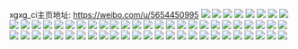 xgxg_ci主页地址: https://weibo.com/u/5654450995 
![](https://wx4.sinaimg.cn/mw2000/006aFv0vly1h9gfq73ckbj30zo16z0x2.jpg) 
![](https://wx4.sinaimg.cn/mw2000/006aFv0vly1h9gfq6jd5uj30zk0ydtce.jpg) 
![](https://wx4.sinaimg.cn/mw2000/006aFv0vly1h9fb4pal18j31xw2woe82.jpg) 
![](https://wx4.sinaimg.cn/mw2000/006aFv0vly1h9fb4qsno4j31rq2jwqv5.jpg) 
![](https://wx4.sinaimg.cn/mw2000/006aFv0vly1h93hvmftg2j30u01hcn5a.jpg) 
![](https://wx4.sinaimg.cn/mw2000/006aFv0vly1h92ir4s84cj31sb2pyqv5.jpg) 
![](https://wx4.sinaimg.cn/mw2000/006aFv0vly1h92ir6t8wsj31tv2r5qv5.jpg) 
![](https://wx4.sinaimg.cn/mw2000/006aFv0vly1h92ir8951rj31oy2n4hdt.jpg) 
![](https://wx4.sinaimg.cn/mw2000/006aFv0vly1h90723h0sij32c03401l0.jpg) 
![](https://wx4.sinaimg.cn/mw2000/006aFv0vly1h9071z1nvrj32c0340u0z.jpg) 
![](https://wx4.sinaimg.cn/mw2000/006aFv0vly1h9072g68w7j32c0340kjn.jpg) 
![](https://wx4.sinaimg.cn/mw2000/006aFv0vly1h9072jbeusj32c0340kjn.jpg) 
![](https://wx4.sinaimg.cn/mw2000/006aFv0vly1h8z826b7hgj30v21aijsb.jpg) 
![](https://wx4.sinaimg.cn/mw2000/006aFv0vly1h8z82m1w48j30um16tjui.jpg) 
![](https://wx4.sinaimg.cn/mw2000/006aFv0vly1h8z84bst88j30py1abdiu.jpg) 
![](https://wx4.sinaimg.cn/mw2000/006aFv0vly1h8m86o15e9j30u0140n5a.jpg) 
![](https://wx4.sinaimg.cn/mw2000/006aFv0vly1h8m86nimmtj30u0140110.jpg) 
![](https://wx4.sinaimg.cn/mw2000/006aFv0vly1h8inhm4o8uj30u01hc147.jpg) 
![](https://wx4.sinaimg.cn/mw2000/006aFv0vly1h8hsc6dbeij30u0192k0o.jpg) 
![](https://wx4.sinaimg.cn/mw2000/006aFv0vly1h8hsc6vhpqj30u01920xv.jpg) 
![](https://wx4.sinaimg.cn/mw2000/006aFv0vly1h8hsc5i4t1j31910u0k4p.jpg) 
![](https://wx4.sinaimg.cn/mw2000/006aFv0vly1h8h1tnxb8ej30u018o49a.jpg) 
![](https://wx4.sinaimg.cn/mw2000/006aFv0vly1h8gj26jscqj30u01hcdpz.jpg) 
![](https://wx4.sinaimg.cn/mw2000/006aFv0vly1h8fabdai75j30u0140wna.jpg) 
![](https://wx4.sinaimg.cn/mw2000/006aFv0vly1h8fabdsmhvj30u0140wms.jpg) 
![](https://wx4.sinaimg.cn/mw2000/006aFv0vly1h8fabcr6a9j30u0140wn1.jpg) 
![](https://wx4.sinaimg.cn/mw2000/006aFv0vly1h8d3zuruvnj30u019i7dc.jpg) 
![](https://wx4.sinaimg.cn/mw2000/006aFv0vly1h8d3zvoh8bj30u016e13m.jpg) 
![](https://wx4.sinaimg.cn/mw2000/006aFv0vly1h8d3zucuzwj30u0140qee.jpg) 
![](https://wx4.sinaimg.cn/mw2000/006aFv0vgy1h8d3txboyzj33402c0kjn.jpg) 
![](https://wx4.sinaimg.cn/mw2000/006aFv0vly1h8an532nbnj30u015s12c.jpg) 
![](https://wx4.sinaimg.cn/mw2000/006aFv0vly1h8an53fm9tj30u014c47s.jpg) 
![](https://wx4.sinaimg.cn/mw2000/006aFv0vly1h8an53qyiij30u018igv1.jpg) 
![](https://wx4.sinaimg.cn/mw2000/006aFv0vly1h8an54gokaj30u016ygw0.jpg) 
![](https://wx4.sinaimg.cn/mw2000/006aFv0vly1h8an544x0yj30u018udnv.jpg) 
![](https://wx4.sinaimg.cn/mw2000/006aFv0vly1h8an54tnf5j30u0140k1j.jpg) 
![](https://wx4.sinaimg.cn/mw2000/006aFv0vly1h89rzc4ltpj30u01je146.jpg) 
![](https://wx4.sinaimg.cn/mw2000/006aFv0vly1h89rzbn1m0j30u01eu7f5.jpg) 
![](https://wx4.sinaimg.cn/mw2000/006aFv0vly1h89rzcit3ij30u01coajg.jpg) 
![](https://wx4.sinaimg.cn/mw2000/006aFv0vly1h84w96zcbrj30u01hc0y0.jpg) 
![](https://wx4.sinaimg.cn/mw2000/006aFv0vly1h84w97byvqj30u01hcqao.jpg) 
![](https://wx4.sinaimg.cn/mw2000/006aFv0vly1h84gvrtzlej30u0140ain.jpg) 
![](https://wx4.sinaimg.cn/mw2000/006aFv0vly1h84gvt0719j30u012qthy.jpg) 
![](https://wx4.sinaimg.cn/mw2000/006aFv0vly1h84gvqyjppj30u0140gss.jpg) 
![](https://wx4.sinaimg.cn/mw2000/006aFv0vly1h84gvpoy8xj30u011wthm.jpg) 
![](https://wx4.sinaimg.cn/mw2000/006aFv0vly1h3hc6l3d1mj30u0140dmo.jpg) 
![](https://wx4.sinaimg.cn/mw2000/006aFv0vly1h36vbe8ebpj32c03404qr.jpg) 
![](https://wx4.sinaimg.cn/mw2000/006aFv0vly1h36vbgapzoj325r2vo4qr.jpg) 
![](https://wx4.sinaimg.cn/mw2000/006aFv0vly1h36vbc702mj318y1sdqew.jpg) 
![](https://wx4.sinaimg.cn/mw2000/006aFv0vly1h34m590t6oj316o1kwnp8.jpg) 
![](https://wx4.sinaimg.cn/mw2000/006aFv0vly1h34m59osiyj316o1kwx57.jpg) 
![](https://wx4.sinaimg.cn/mw2000/006aFv0vly1h34m57ff8nj32c03404qq.jpg) 
![](https://wx4.sinaimg.cn/mw2000/006aFv0vly1h34m5aqshij32c0340u0x.jpg) 
![](https://wx4.sinaimg.cn/mw2000/006aFv0vly1h34m5ch3zij32c0340x6q.jpg) 
![](https://wx4.sinaimg.cn/mw2000/006aFv0vly1h34m5dx0dsj32c0340b2a.jpg) 
![](https://wx4.sinaimg.cn/mw2000/006aFv0vly1h34m5gadbaj32c0340x6q.jpg) 
![](https://wx4.sinaimg.cn/mw2000/006aFv0vly1h1qna3xtbnj30u0141tds.jpg) 
![](https://wx4.sinaimg.cn/mw2000/006aFv0vly1h1qna1fntoj30u00wx0xp.jpg) 
